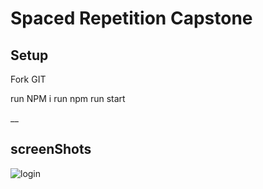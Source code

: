 # Spaced Repetition Capstone

## Setup

Fork GIT

run NPM i
run npm run start

__
## screenShots

![login]()


